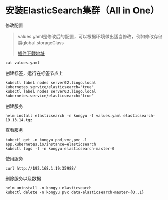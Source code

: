 # 安装ElasticSearch集群（All in One）

修改配置

> values.yaml是修改后的配置，可以根据环境做出适当修改，例如修改存储类global.storageClass
>
> [插件下载地址](https://artifacts.elastic.co/downloads/elasticsearch-plugins)

```
cat values.yaml
```

创建标签，运行在标签节点上

```
kubectl label nodes server02.lingo.local kubernetes.service/elasticsearch="true"
kubectl label nodes server03.lingo.local kubernetes.service/elasticsearch="true"
```

创建服务

```shell
helm install elasticsearch -n kongyu -f values.yaml elasticsearch-19.13.14.tgz
```

查看服务

```
kubectl get -n kongyu pod,svc,pvc -l app.kubernetes.io/instance=elasticsearch
kubectl logs -f -n kongyu elasticsearch-master-0
```

使用服务

```
curl http://192.168.1.19:35988/
```

删除服务以及数据

```
helm uninstall -n kongyu elasticsearch
kubectl delete -n kongyu pvc data-elasticsearch-master-{0..1}
```

